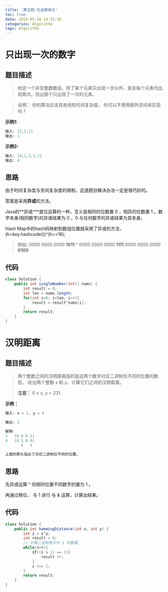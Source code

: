 ```yaml
---
title: '算法题:位运算相关'
toc: true
date: 2019-05-28 14:31:36
categories: Algorithm
tags: Algorithm
---
```


# 只出现一次的数字

## 题目描述

>给定一个非空整数数组，除了某个元素只出现一次以外，其余每个元素均出现两次。找出那个只出现了一次的元素。

>说明：
>你的算法应该具有线性时间复杂度。 你可以不使用额外空间来实现吗？

**示例1:**
```Java
输入: [2,2,1]
输出: 1
```
**示例2:**
```Java
输入: [4,1,2,1,2]
输出: 4
```

## 思路

由于时间复杂度与空间复杂度的限制，这道题目解决办法一定是很巧妙的。

答案是采用**异或**的方法。

Java的**异或^**是位运算的一种，含义是相同的位数置 0 ，相异的位数置 1 。数字本身(相同数字)的异或结果为 0 ，0 与任何数字的异或结果为其本身。

Hash Map中的hash码映射到数组位置就采用了异或的方法，(h=key.hashcode())^(h>>16);

>例如:
>0000 0000 0000 **1011** ^
>0000 0000 0000 **1111**
>0000 0000 0000 **0100**

## 代码

```Java
class Solution {
    public int singleNumber(int[] nums) {
        int result = 0;
        int len = nums.length;
        for(int i=0; i<len; i++){
            result = result^nums[i];
        }
        return result;
    }
}
```

# 汉明距离

## 题目描述

>两个整数之间的汉明距离指的是这两个数字对应二进制位不同的位置的数目。
>给出两个整数 x 和 y，计算它们之间的汉明距离。

> **注意：**
0 ≤ x, y < 231.

**示例：**
```Java
输入: x = 1, y = 4

输出: 2

解释:
1   (0 0 0 1)
4   (0 1 0 0)
       ↑   ↑

上面的箭头指出了对应二进制位不同的位置。
```

## 思路

先异或运算 ^ 将相同位置不同数字的置为 1 。

再通过移位， 与 1 进行 与 & 运算，计算出结果。

## 代码

```java
class Solution {
    public int hammingDistance(int x, int y) {
        int z = x^y;
        int result = 0;
        // 计算二进制表示中 1 的数量
        while(z>0){
            if((z & 1) == 1){
                result ++;
            }
            z >>= 1;
        }
        return result;
    }
}
```